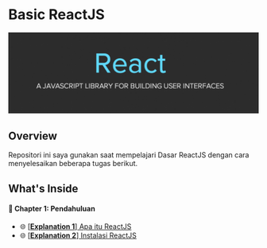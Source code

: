 # Basic ReactJS 
![Header](./docs/assets/reactjs-banner.png)

## Overview
Repositori ini saya gunakan saat mempelajari Dasar ReactJS dengan cara menyelesaikan beberapa tugas berikut.

## What's Inside
#### :open_book: Chapter 1: Pendahuluan
- :globe_with_meridians: [[**Explanation 1**] Apa itu ReactJS](docs/explanation/c01/e01/explanation.md)
- :globe_with_meridians: [[**Explanation 2**] Instalasi ReactJS](docs/explanation/c01/e02/explanation.md)
